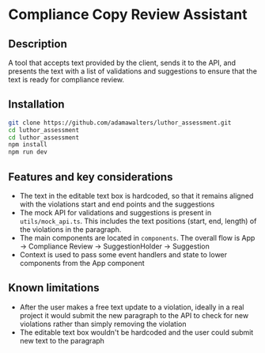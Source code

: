 # Compliance Copy Review Assistant

## Description
A tool that accepts text provided by the client, sends it to the API, and presents the text with a list of validations and suggestions to ensure that the text is ready for compliance review. 

## Installation
```sh
git clone https://github.com/adamawalters/luthor_assessment.git
cd luthor_assessment
cd luthor_assessment
npm install
npm run dev
```

## Features and key considerations
- The text in the editable text box is hardcoded, so that it remains aligned with the violations start and end points and the suggestions
- The mock API for validations and suggestions is present in `utils/mock_api.ts`. This includes the text positions (start, end, length) of the violations in the paragraph. 
- The main components are located in `components`. The overall flow is App -> Compliance Review -> SuggestionHolder -> Suggestion
- Context is used to pass some event handlers and state to lower components from the App component

## Known limitations
- After the user makes a free text update to a violation, ideally in a real project it would submit the new paragraph to the API to check for new violations rather than simply removing the violation
- The editable text box wouldn't be hardcoded and the user could submit new text to the paragraph


